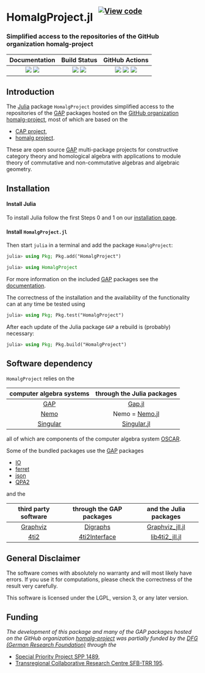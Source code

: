 <!-- BEGIN HEADER -->
# HomalgProject.jl&ensp;<sup><sup>[![View code][code-img]][code-url]</sup></sup>

### Simplified access to the repositories of the GitHub organization homalg-project

| **Documentation** | **Build Status** | **GitHub Actions** |
|:-----------------:|:----------------:|:------------------:|
| [![][docs-stable-img]][docs-stable-url] [![][docs-dev-img]][docs-dev-url] | [![][tests-img]][tests-url] [![][codecov-img]][codecov-url] | [![][tagbot-img]][tagbot-url] [![][docsbuilder-img]][docsbuilder-url] [![][compathelper-img]][compathelper-url] |

<!-- END HEADER -->

## Introduction

The [Julia](https://julialang.org/) package `HomalgProject` provides simplified access to the repositories of the [GAP](https://www.gap-system.org/) packages hosted on the [GitHub organization homalg-project](https://homalg-project.github.io/), most of which are based on the

* [CAP project](https://github.com/homalg-project/CAP_project#readme),
* [homalg project](https://github.com/homalg-project/homalg_project#readme).

These are open source [GAP](https://www.gap-system.org) multi-package projects for constructive category theory and homological algebra with applications to module theory of commutative and non-commutative algebras and algebraic geometry.

## Installation

#### Install Julia

To install Julia follow the first Steps 0 and 1 on our [installation page](https://homalg-project.github.io/docs/installation).

#### Install `HomalgProject.jl`

Then start `julia` in a terminal and add the package `HomalgProject`:

```julia
julia> using Pkg; Pkg.add("HomalgProject")

julia> using HomalgProject
```

For more information on the included [GAP](https://www.gap-system.org) packages see the [documentation](https://homalg-project.github.io/HomalgProject.jl/dev/#Installation-1).

The correctness of the installation and the availability of the functionality can at any time be tested using

```julia
julia> using Pkg; Pkg.test("HomalgProject")
```

After each update of the Julia package `GAP` a rebuild is (probably) necessary:

```julia
julia> using Pkg; Pkg.build("HomalgProject")
```

## Software dependency

`HomalgProject` relies on the

| computer algebra systems                    | through the Julia packages                                 |
|:-------------------------------------------:|:----------------------------------------------------------:|
| [GAP](https://www.gap-system.org/)          | [Gap.jl](https://github.com/oscar-system/GAP.jl)           |
| [Nemo](http://www.nemocas.org/)             | Nemo = [Nemo.jl](https://github.com/Nemocas/Nemo.jl)       |
| [Singular](https://www.singular.uni-kl.de/) | [Singular.jl](https://github.com/oscar-system/Singular.jl) |

all of which are components of the computer algebra system [OSCAR](https://oscar.computeralgebra.de/).

Some of the bundled packages use the [GAP](https://www.gap-system.org) packages

* [IO](https://github.com/gap-packages/io/)
* [ferret](https://github.com/gap-packages/ferret/)
* [json](https://github.com/gap-packages/json/)
* [QPA2](https://github.com/sunnyquiver/QPA2/)

and the

| third party software                                | through the GAP packages                                                        | and the Julia packages |
|:---------------------------------------------------:|:-------------------------------------------------------------------------------:|:----------------------:|
| [Graphviz](https://graphviz.org/)                   | [Digraphs](https://github.com/gap-packages/digraphs/)                           | [Graphviz_jll.jl](https://github.com/JuliaBinaryWrappers/Graphviz_jll.jl) |
| [4ti2](https://4ti2.github.io/)                     | [4ti2Interface](https://homalg-project.github.io/homalg_project/4ti2Interface/) | [lib4ti2_jll.jl](https://github.com/JuliaBinaryWrappers/lib4ti2_jll.jl) |

<!--
| [cddlib](https://github.com/cddlib/cddlib/)         | [CddInterface](https://github.com/homalg-project/CddInterface/)                 | [cddlib_jll.jl](https://github.com/JuliaBinaryWrappers/cddlib_jll.jl) |
| [Normaliz](https://www.normaliz.uni-osnabrueck.de/) | [NormalizInterface](https://github.com/gap-packages/NormalizInterface/)         | [normaliz_jll.jl](https://github.com/JuliaBinaryWrappers/normaliz_jll.jl) |
-->

## General Disclaimer

The software comes with absolutely no warranty and will most likely have errors. If you use it for computations, please check the correctness of the result very carefully.

This software is licensed under the LGPL, version 3, or any later version.

## Funding

*The development of this package and many of the GAP packages hosted on the GitHub organization [homalg-project](https://github.com/homalg-project/) was partially funded by the [DFG (German Research Foundation)](https://www.dfg.de/) through the*

* [Special Priority Project SPP 1489](https://spp.computeralgebra.de/),
* [Transregional Collaborative Research Centre SFB-TRR 195](https://www.computeralgebra.de/sfb/).

<!-- BEGIN FOOTER -->

[docs-dev-img]: https://img.shields.io/badge/docs-dev-blue.svg
[docs-dev-url]: https://homalg-project.github.io/HomalgProject.jl/dev/

[docs-stable-img]: https://img.shields.io/badge/docs-stable-blue.svg
[docs-stable-url]: https://homalg-project.github.io/HomalgProject.jl/stable/

[tests-img]: https://github.com/homalg-project/HomalgProject.jl/actions/workflows/Tests.yml/badge.svg?branch=master
[tagbot-img]: https://github.com/homalg-project/HomalgProject.jl/workflows/TagBot/badge.svg
[docsbuilder-img]: https://github.com/homalg-project/HomalgProject.jl/workflows/DocsBuilder/badge.svg
[compathelper-img]: https://github.com/homalg-project/HomalgProject.jl/workflows/CompatHelper/badge.svg

[action-url]: https://github.com/homalg-project/HomalgProject.jl/actions
[tests-url]: https://github.com/homalg-project/HomalgProject.jl/actions/workflows/Tests.yml
[tagbot-url]: https://github.com/homalg-project/HomalgProject.jl/actions/workflows/TagBot.yml
[docsbuilder-url]: https://github.com/homalg-project/HomalgProject.jl/actions/workflows/pages/pages-build-deployment
[compathelper-url]: https://github.com/homalg-project/HomalgProject.jl/actions/workflows/CompatHelper.yml

[codecov-img]: https://codecov.io/gh/homalg-project/HomalgProject.jl/branch/master/graph/badge.svg
[codecov-url]: https://codecov.io/gh/homalg-project/HomalgProject.jl

[code-img]: https://img.shields.io/badge/-View%20code-blue?logo=github
[code-url]: https://github.com/homalg-project/HomalgProject.jl#top

<!-- END FOOTER -->
